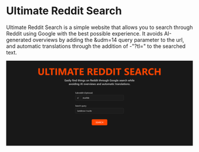 # Ultimate Reddit Search

Ultimate Reddit Search is a simple website that allows you to search through Reddit using Google with the best possible experience. It avoids AI-generated overviews by adding the &udm=14 query parameter to the url, and automatic translations through the addition of -"?tl=" to the searched text.

<div align=center><img src="demo.png"></div>
